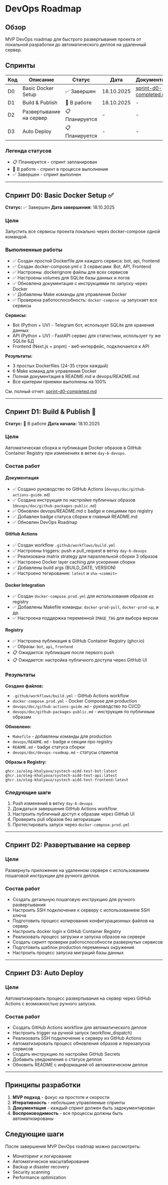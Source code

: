 # DevOps Roadmap

## Обзор

MVP DevOps roadmap для быстрого развертывания проекта от локальной разработки до автоматического деплоя на удаленный сервер.

## Спринты

| Код | Описание | Статус | Дата | Документация |
|-----|----------|--------|------|--------------|
| D0 | Basic Docker Setup | ✅ Завершен | 18.10.2025 | [sprint-d0-completed.md](sprint-d0-completed.md) |
| D1 | Build & Publish | 🚧 В работе | 18.10.2025 | - |
| D2 | Развертывание на сервер | 📋 Планируется | - | - |
| D3 | Auto Deploy | 📋 Планируется | - | - |

### Легенда статусов

- 📋 Планируется - спринт запланирован
- 🚧 В работе - спринт в процессе выполнения
- ✅ Завершен - спринт выполнен

---

## Спринт D0: Basic Docker Setup ✅

**Статус:** ✅ Завершен
**Дата завершения:** 18.10.2025

### Цели

Запустить все сервисы проекта локально через docker-compose одной командой.

### Выполненные работы

- ✅ Создан простой Dockerfile для каждого сервиса: bot, api, frontend
- ✅ Создан docker-compose.yml с 3 сервисами: Bot, API, Frontend
- ✅ Настроены .dockerignore файлы для всех сервисов
- ✅ Настроены volumes для SQLite базы данных и логов
- ✅ Обновлена документация с инструкциями по запуску через Docker
- ✅ Добавлены Make команды для управления Docker
- ✅ Проверена работоспособность: `docker-compose up` запускает все сервисы

**Сервисы:**
- Bot (Python + UV) - Telegram бот, использует SQLite для хранения данных
- API (Python + UV) - FastAPI сервис для статистики, использует ту же SQLite БД
- Frontend (Next.js + pnpm) - веб-интерфейс, подключается к API

**Результаты:**
- 3 простых Dockerfiles (24-35 строк каждый)
- 6 Make команд для управления Docker
- Полная документация в README.md и devops/README.md
- Все критерии приемки выполнены на 100%

См. полный отчет: [sprint-d0-completed.md](sprint-d0-completed.md)

---

## Спринт D1: Build & Publish 🚧

**Статус:** 🚧 В работе
**Дата начала:** 18.10.2025

### Цели

Автоматическая сборка и публикация Docker образов в GitHub Container Registry при изменениях в ветке `day-6-devops`.

### Состав работ

#### Документация
- ✅ Создано руководство по GitHub Actions (`devops/doc/github-actions-guide.md`)
- ✅ Создана инструкция по настройке публичных образов (`devops/doc/github-packages-public.md`)
- ✅ Обновлен devops/README.md с badge и секциями про registry
- ✅ Добавлен badge статуса сборки в главный README.md
- ✅ Обновлен DevOps Roadmap

#### GitHub Actions
- ✅ Создан workflow `.github/workflows/build.yml`
- ✅ Настроены triggers: push и pull_request в ветку `day-6-devops`
- ✅ Реализована matrix strategy для параллельной сборки 3 образов
- ✅ Настроено Docker layer caching для ускорения сборки
- ✅ Добавлены build args (BUILD_DATE, VERSION)
- ✅ Настроено тегирование: `latest` и `sha-<commit>`

#### Docker Integration
- ✅ Создан `docker-compose.prod.yml` для использования образов из registry
- ✅ Добавлены Makefile команды: `docker-prod-pull`, `docker-prod-up`, и др.
- ✅ Настроена поддержка переменной `IMAGE_TAG` для выбора версии

#### Registry
- ✅ Настроена публикация в GitHub Container Registry (ghcr.io)
- ✅ Образы: `bot`, `api`, `frontend`
- 📋 Ожидается: публикация после первого push
- 📋 Ожидается: настройка публичного доступа через GitHub UI

### Результаты

**Создано файлов:**
- `.github/workflows/build.yml` - GitHub Actions workflow
- `docker-compose.prod.yml` - Docker Compose для production
- `devops/doc/github-actions-guide.md` - руководство по CI/CD
- `devops/doc/github-packages-public.md` - инструкция по публичным образам

**Обновлено:**
- `Makefile` - добавлены команды для production
- `devops/README.md` - badge и секции про registry
- `README.md` - badge статуса сборки
- `devops/doc/devops-roadmap.md` - статусы спринтов

**Образы в Registry:**
```
ghcr.io/oleg-khalyava/systech-aidd-test-bot:latest
ghcr.io/oleg-khalyava/systech-aidd-test-api:latest
ghcr.io/oleg-khalyava/systech-aidd-test-frontend:latest
```

### Следующие шаги

1. Push изменений в ветку `day-6-devops`
2. Дождаться завершения GitHub Actions workflow
3. Настроить публичный доступ к образам через GitHub UI
4. Проверить pull образов без авторизации
5. Протестировать запуск через `docker-compose.prod.yml`

---

## Спринт D2: Развертывание на сервер

### Цели

Развернуть приложение на удаленном сервере с использованием пошаговой инструкции для ручного деплоя.

### Состав работ

- Создать детальную пошаговую инструкцию для ручного развертывания
- Настроить SSH подключение к серверу с использованием SSH ключа
- Подготовить процесс копирования конфигурационных файлов на сервер
- Настроить docker login к GitHub Container Registry
- Реализовать процесс загрузки и запуска образов на сервере
- Создать скрипт проверки работоспособности развернутых сервисов
- Подготовить шаблон production переменных окружения
- Настроить процесс запуска миграций базы данных

---

## Спринт D3: Auto Deploy

### Цели

Автоматизировать процесс развертывания на сервер через GitHub Actions с возможностью ручного запуска.

### Состав работ

- Создать GitHub Actions workflow для автоматического деплоя
- Настроить trigger на ручной запуск (workflow_dispatch)
- Реализовать SSH подключение к серверу из GitHub Actions
- Автоматизировать процесс обновления образов и перезапуска сервисов
- Создать инструкцию по настройке GitHub Secrets
- Добавить уведомления о статусе деплоя
- Обновить README с информацией об автоматическом деплое

---

## Принципы разработки

1. **MVP подход** - фокус на простоте и скорости
2. **Итеративность** - небольшие управляемые спринты
3. **Документация** - каждый спринт должен быть задокументирован
4. **Воспроизводимость** - все процессы должны быть автоматизированы

## Следующие шаги

После завершения MVP DevOps roadmap можно рассмотреть:
- Мониторинг и логирование
- Автоматическое масштабирование
- Backup и disaster recovery
- Security scanning
- Performance optimization

